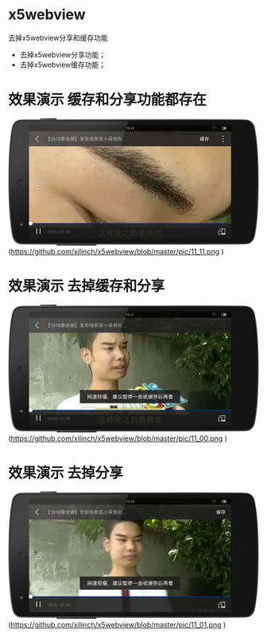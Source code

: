 # x5webview
去掉x5webview分享和缓存功能
- 去掉x5webview分享功能；
- 去掉x5webview缓存功能；


# 效果演示 缓存和分享功能都存在

![](https://github.com/xilinch/x5webview/blob/master/pic/11_11.png)
(https://github.com/xilinch/x5webview/blob/master/pic/11_11.png )

# 效果演示 去掉缓存和分享

![](https://github.com/xilinch/x5webview/blob/master/pic/11_00.png)
(https://github.com/xilinch/x5webview/blob/master/pic/11_00.png )

# 效果演示 去掉分享

![](https://github.com/xilinch/x5webview/blob/master/pic/11_01.png)
(https://github.com/xilinch/x5webview/blob/master/pic/11_01.png )

